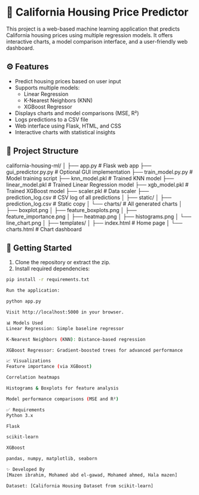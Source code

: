 # 🏡 California Housing Price Predictor

This project is a web-based machine learning application that predicts California housing prices using multiple regression models. It offers interactive charts, a model comparison interface, and a user-friendly web dashboard.

## ⚙️ Features

- Predict housing prices based on user input
- Supports multiple models:
  - Linear Regression
  - K-Nearest Neighbors (KNN)
  - XGBoost Regressor
- Displays charts and model comparisons (MSE, R²)
- Logs predictions to a CSV file
- Web interface using Flask, HTML, and CSS
- Interactive charts with statistical insights

## 📁 Project Structure

california-housing-ml/
│
├── app.py # Flask web app
├── gui_predictor.py.py # Optional GUI implementation
├── train_model.py.py # Model training script
├── knn_model.pkl # Trained KNN model
├── linear_model.pkl # Trained Linear Regression model
├── xgb_model.pkl # Trained XGBoost model
├── scaler.pkl # Data scaler
├── prediction_log.csv # CSV log of all predictions
│
├── static/
│ ├── prediction_log.csv # Static copy
│ └── charts/ # All generated charts
│ ├── boxplot.png
│ ├── feature_boxplots.png
│ ├── feature_importance.png
│ ├── heatmap.png
│ ├── histograms.png
│ └── line_chart.png
│
├── templates/
│ ├── index.html # Home page
│ └── charts.html # Chart dashboard


## 🚀 Getting Started

1. Clone the repository or extract the zip.
2. Install required dependencies:
```bash
pip install -r requirements.txt

Run the application:

python app.py

Visit http://localhost:5000 in your browser.

📊 Models Used
Linear Regression: Simple baseline regressor

K-Nearest Neighbors (KNN): Distance-based regression

XGBoost Regressor: Gradient-boosted trees for advanced performance

📈 Visualizations
Feature importance (via XGBoost)

Correlation heatmaps

Histograms & Boxplots for feature analysis

Model performance comparisons (MSE and R²)

✅ Requirements
Python 3.x

Flask

scikit-learn

XGBoost

pandas, numpy, matplotlib, seaborn

✨ Developed By
[Mazen ibrahim, Mohamed abd el-gawad, Mohamed ahmed, Hala mazen]

Dataset: [California Housing Dataset from scikit-learn]
